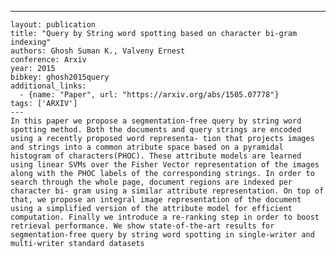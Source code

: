 ---
    layout: publication
    title: "Query by String word spotting based on character bi-gram indexing"
    authors: Ghosh Suman K., Valveny Ernest
    conference: Arxiv
    year: 2015
    bibkey: ghosh2015query
    additional_links:
      - {name: "Paper", url: "https://arxiv.org/abs/1505.07778"}
    tags: ['ARXIV']
    ---
    In this paper we propose a segmentation-free query by string word spotting method. Both the documents and query strings are encoded using a recently proposed word representa- tion that projects images and strings into a common atribute space based on a pyramidal histogram of characters(PHOC). These attribute models are learned using linear SVMs over the Fisher Vector representation of the images along with the PHOC labels of the corresponding strings. In order to search through the whole page, document regions are indexed per character bi- gram using a similar attribute representation. On top of that, we propose an integral image representation of the document using a simplified version of the attribute model for efficient computation. Finally we introduce a re-ranking step in order to boost retrieval performance. We show state-of-the-art results for segmentation-free query by string word spotting in single-writer and multi-writer standard datasets